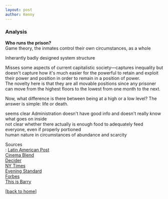 ```yaml
---
layout: post
author: Kenny
---
```

### Analysis

**Who runs the prison?**  
Game theory, the inmates control their own circumstances, as a whole  

Inherantly badly designed system structure

Misses some aspects of current capitalistic society—captures inequality but doesn't capture how it's much easier for the powerful to retain and exploit their power and position in order to remain in a position of power.   
The novelty here is that they are all movable positions since any prisoner can move from the highest floors to the lowest from one month to the next.  

Now, what difference is there between being at a high or a low level? The answer is simple: life or death.


seems clear Administration doesn't have good info and doesn't really know what goes on inside  
not clear whether there actually is enough food to adequately feed everyone, even if properly portioned  
human nature in circumstances of abundance and scarcity



Sources  
: [Latin American Post](https://latinamericanpost.com/32524-an-analysis-of-the-platform-netflixs-sensation-movie)  
  [Cinema Blend](https://www.cinemablend.com/news/2493183/netflixs-the-platform-ending-explained-what-happened-and-what-does-it-mean)  
  [Decider](https://decider.com/2020/03/20/the-platform-ending-explained-netflix-el-hoyo/)  
  [NY Times](https://www.nytimes.com/2020/03/26/movies/the-platform-review.html)  
  [Evening Standard](https://www.standard.co.uk/stayingin/tvfilm/netflix-the-platform-horror-movie-ending-explained-a4402641.html)  
  [Forbes](https://www.forbes.com/sites/danidiplacido/2020/03/22/the-twist-ending-to-netflixs-the-platform-explained/#76ed72e06226)  
  [This is Barry](https://www.thisisbarry.com/film/the-platform-movie-ending-explained-2019-netflix-film/)


[[back to home](/)]  